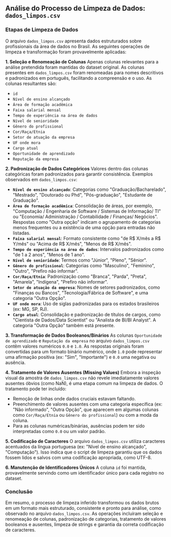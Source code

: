 ## Análise do Processo de Limpeza de Dados: `dados_limpos.csv`

### Etapas de Limpeza de Dados 

O arquivo `dados_limpos.csv` apresenta dados estruturados sobre profissionais da área de dados no Brasil. As seguintes operações de limpeza e transformação foram provavelmente aplicadas:

**1. Seleção e Renomeação de Colunas**
Apenas colunas relevantes para a análise pretendida foram mantidas do dataset original. As colunas presentes em `dados_limpos.csv` foram renomeadas para nomes descritivos e padronizados em português, facilitando a compreensão e o uso. As colunas resultantes são:
*   `id`
*   `Nível de ensino alcançado`
*   `Área de formação acadêmica`
*   `Faixa salarial mensal`
*   `Tempo de experiência na área de dados`
*   `Nível de senioridade`
*   `Gênero do profissional`
*   `Cor/Raça/Etnia`
*   `Setor de atuação da empresa`
*   `UF onde mora`
*   `Cargo atual`
*   `Oportunidade de aprendizado`
*   `Reputação da empresa`

**2. Padronização de Dados Categóricos**
Valores dentro das colunas categóricas foram padronizados para garantir consistência. Exemplos observados em `dados_limpos.csv`:
*   **`Nível de ensino alcançado`**: Categorias como "Graduação/Bacharelado", "Mestrado", "Doutorado ou Phd", "Pós-graduação", "Estudante de Graduação".
*   **`Área de formação acadêmica`**: Consolidação de áreas, por exemplo, "Computação / Engenharia de Software / Sistemas de Informação/ TI" ou "Economia/ Administração / Contabilidade / Finanças/ Negócios". Respostas como "Outra opção" indicam o agrupamento de categorias menos frequentes ou a existência de uma opção para entradas não listadas.
*   **`Faixa salarial mensal`**: Formato consistente como "de R$ X/mês a R$ Y/mês" ou "Acima de R$ X/mês", "Menos de R$ X/mês".
*   **`Tempo de experiência na área de dados`**: Intervalos padronizados como "de 1 a 2 anos", "Menos de 1 ano".
*   **`Nível de senioridade`**: Termos como "Júnior", "Pleno", "Sênior".
*   **`Gênero do profissional`**: Categorias como "Masculino", "Feminino", "Outro", "Prefiro não informar".
*   **`Cor/Raça/Etnia`**: Padronização como "Branca", "Parda", "Preta", "Amarela", "Indígena", "Prefiro não informar".
*   **`Setor de atuação da empresa`**: Nomes de setores padronizados, como "Finanças ou Bancos", "Tecnologia/Fábrica de Software", e uma categoria "Outra Opção".
*   **`UF onde mora`**: Uso de siglas padronizadas para os estados brasileiros (ex: MG, SP, RJ).
*   **`Cargo atual`**: Consolidação e padronização de títulos de cargos, como "Cientista de Dados/Data Scientist" ou "Analista de BI/BI Analyst". A categoria "Outra Opção" também está presente.

**3. Transformação de Dados Booleanos/Binários**
As colunas `Oportunidade de aprendizado` e `Reputação da empresa` no arquivo `dados_limpos.csv` contêm valores numéricos `0.0` e `1.0`. As respostas originais  foram convertidas para um formato binário numérico, onde `1.0` pode representar uma afirmação positiva (ex: "Sim", "Importante") e `0.0` uma negativa ou ausência.

**4. Tratamento de Valores Ausentes (Missing Values)**
Embora a inspeção visual da amostra de `dados_limpos.csv` não revele imediatamente valores ausentes óbvios (como NaN), é uma etapa comum na limpeza de dados. O tratamento pode ter incluído:
*   Remoção de linhas onde dados cruciais estavam faltando.
*   Preenchimento de valores ausentes com uma categoria específica (ex: "Não informado", "Outra Opção", que aparecem em algumas colunas como `Cor/Raça/Etnia` ou `Gênero do profissional`) ou com a moda da coluna.
*   Para as colunas numéricas/binárias, ausências podem ter sido interpretadas como `0.0` ou um valor padrão.

**5. Codificação de Caracteres**
O arquivo `dados_limpos.csv` utiliza caracteres acentuados da língua portuguesa (ex: "Nível de ensino alcançado", "Computação"). Isso indica que o script de limpeza garantiu que os dados fossem lidos e salvos com uma codificação apropriada, como UTF-8.

**6. Manutenção de Identificadores Únicos**
A coluna `id` foi mantida, provavelmente servindo como um identificador único para cada registro no dataset.

### Conclusão
Em resumo, o processo de limpeza inferido transformou os dados brutos em um formato mais estruturado, consistente e pronto para análise, como observado no arquivo `dados_limpos.csv`. As operações incluíram seleção e renomeação de colunas, padronização de categorias, tratamento de valores booleanos e ausentes, limpeza de strings e garantia da correta codificação de caracteres.
